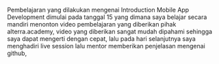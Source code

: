 Pembelajaran yang dilakukan mengenai Introduction Mobile App Development dimulai pada tanggal 15 yang dimana saya belajar secara mandiri menonton video pembelajaran yang diberikan pihak alterra.academy, video yang diberikan sangat mudah dipahami sehingga saya dapat mengerti dengan cepat, lalu pada hari selanjutnya saya menghadiri live session lalu mentor memberikan penjelasan mengenai github,